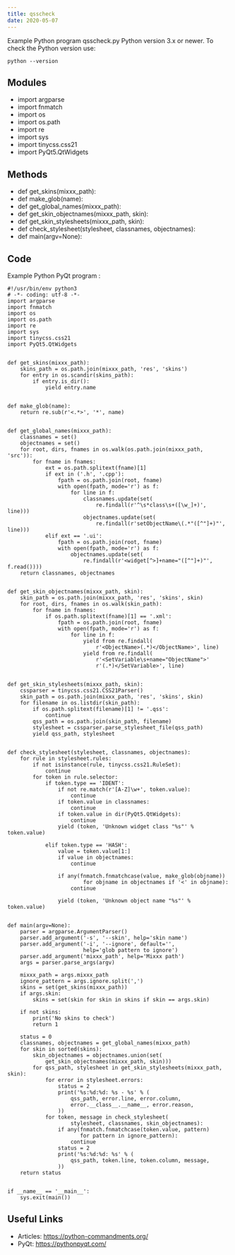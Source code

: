 ```yaml
---
title: qsscheck
date: 2020-05-07
---
```

Example Python program qsscheck.py
Python version 3.x or newer.
To check the Python version use:

    python --version

## Modules

* import argparse
* import fnmatch
* import os
* import os.path
* import re
* import sys
* import tinycss.css21
* import PyQt5.QtWidgets

## Methods

* def get_skins(mixxx_path):
* def make_glob(name):
* def get_global_names(mixxx_path):
* def get_skin_objectnames(mixxx_path, skin):
* def get_skin_stylesheets(mixxx_path, skin):
* def check_stylesheet(stylesheet, classnames, objectnames):
* def main(argv=None):

## Code

Example Python PyQt program :

    #!/usr/bin/env python3
    # -*- coding: utf-8 -*-
    import argparse
    import fnmatch
    import os
    import os.path
    import re
    import sys
    import tinycss.css21
    import PyQt5.QtWidgets
    
    
    def get_skins(mixxx_path):
        skins_path = os.path.join(mixxx_path, 'res', 'skins')
        for entry in os.scandir(skins_path):
            if entry.is_dir():
                yield entry.name
    
    
    def make_glob(name):
        return re.sub(r'<.*>', '*', name)
    
    
    def get_global_names(mixxx_path):
        classnames = set()
        objectnames = set()
        for root, dirs, fnames in os.walk(os.path.join(mixxx_path, 'src')):
            for fname in fnames:
                ext = os.path.splitext(fname)[1]
                if ext in ('.h', '.cpp'):
                    fpath = os.path.join(root, fname)
                    with open(fpath, mode='r') as f:
                        for line in f:
                            classnames.update(set(
                                re.findall(r'^\s*class\s+([\w_]+)', line)))
                            objectnames.update(set(
                                re.findall(r'setObjectName\(.*"([^"]+)"', line)))
                elif ext == '.ui':
                    fpath = os.path.join(root, fname)
                    with open(fpath, mode='r') as f:
                        objectnames.update(set(
                            re.findall(r'<widget[^>]+name="([^"]+)"', f.read())))
        return classnames, objectnames
    
    
    def get_skin_objectnames(mixxx_path, skin):
        skin_path = os.path.join(mixxx_path, 'res', 'skins', skin)
        for root, dirs, fnames in os.walk(skin_path):
            for fname in fnames:
                if os.path.splitext(fname)[1] == '.xml':
                    fpath = os.path.join(root, fname)
                    with open(fpath, mode='r') as f:
                        for line in f:
                            yield from re.findall(
                                r'<ObjectName>(.*)</ObjectName>', line)
                            yield from re.findall(
                                r'<SetVariable\s+name="ObjectName">'
                                r'(.*)</SetVariable>', line)
    
    
    def get_skin_stylesheets(mixxx_path, skin):
        cssparser = tinycss.css21.CSS21Parser()
        skin_path = os.path.join(mixxx_path, 'res', 'skins', skin)
        for filename in os.listdir(skin_path):
            if os.path.splitext(filename)[1] != '.qss':
                continue
            qss_path = os.path.join(skin_path, filename)
            stylesheet = cssparser.parse_stylesheet_file(qss_path)
            yield qss_path, stylesheet
    
    
    def check_stylesheet(stylesheet, classnames, objectnames):
        for rule in stylesheet.rules:
            if not isinstance(rule, tinycss.css21.RuleSet):
                continue
            for token in rule.selector:
                if token.type == 'IDENT':
                    if not re.match(r'[A-Z]\w+', token.value):
                        continue
                    if token.value in classnames:
                        continue
                    if token.value in dir(PyQt5.QtWidgets):
                        continue
                    yield (token, 'Unknown widget class "%s"' % token.value)
    
                elif token.type == 'HASH':
                    value = token.value[1:]
                    if value in objectnames:
                        continue
    
                    if any(fnmatch.fnmatchcase(value, make_glob(objname))
                            for objname in objectnames if '<' in objname):
                        continue
    
                    yield (token, 'Unknown object name "%s"' % token.value)
    
    
    def main(argv=None):
        parser = argparse.ArgumentParser()
        parser.add_argument('-s', '--skin', help='skin name')
        parser.add_argument('-i', '--ignore', default='',
                            help='glob pattern to ignore')
        parser.add_argument('mixxx_path', help='Mixxx path')
        args = parser.parse_args(argv)
    
        mixxx_path = args.mixxx_path
        ignore_pattern = args.ignore.split(',')
        skins = set(get_skins(mixxx_path))
        if args.skin:
            skins = set(skin for skin in skins if skin == args.skin)
    
        if not skins:
            print('No skins to check')
            return 1
    
        status = 0
        classnames, objectnames = get_global_names(mixxx_path)
        for skin in sorted(skins):
            skin_objectnames = objectnames.union(set(
                get_skin_objectnames(mixxx_path, skin)))
            for qss_path, stylesheet in get_skin_stylesheets(mixxx_path, skin):
                for error in stylesheet.errors:
                    status = 2
                    print('%s:%d:%d: %s - %s' % (
                        qss_path, error.line, error.column,
                        error.__class__.__name__, error.reason,
                    ))
                for token, message in check_stylesheet(
                        stylesheet, classnames, skin_objectnames):
                    if any(fnmatch.fnmatchcase(token.value, pattern)
                           for pattern in ignore_pattern):
                        continue
                    status = 2
                    print('%s:%d:%d: %s' % (
                        qss_path, token.line, token.column, message,
                    ))
        return status
    
    
    if __name__ == '__main__':
        sys.exit(main())
    

## Useful Links

- Articles: https://python-commandments.org/
- PyQt: https://pythonpyqt.com/
